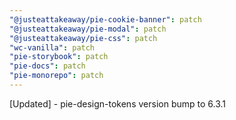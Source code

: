 ```yaml
---
"@justeattakeaway/pie-cookie-banner": patch
"@justeattakeaway/pie-modal": patch
"@justeattakeaway/pie-css": patch
"wc-vanilla": patch
"pie-storybook": patch
"pie-docs": patch
"pie-monorepo": patch
---
```


[Updated] - pie-design-tokens version bump to 6.3.1
